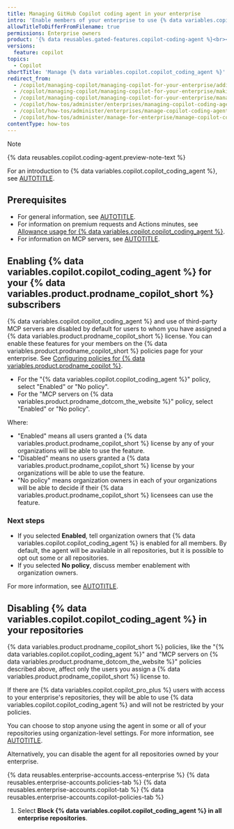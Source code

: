 ```yaml
---
title: Managing GitHub Copilot coding agent in your enterprise
intro: 'Enable members of your enterprise to use {% data variables.copilot.copilot_coding_agent %} and control the repositories where it is available.'
allowTitleToDifferFromFilename: true
permissions: Enterprise owners
product: '{% data reusables.gated-features.copilot-coding-agent %}<br><a href="https://github.com/github-copilot/purchase?ref_cta=Copilot+Enterprise+trial&ref_cta=Copilot+Business+trial&ref_loc=making-cca-available-ent" target="_blank" class="btn btn-primary mt-3 mr-3 no-underline"><span>Sign up for {% data variables.product.prodname_copilot_short %}</span> {% octicon "link-external" height:16 %}</a>'
versions:
  feature: copilot
topics:
  - Copilot
shortTitle: 'Manage {% data variables.copilot.copilot_coding_agent %}'
redirect_from:
  - /copilot/managing-copilot/managing-copilot-for-your-enterprise/adding-copilot-coding-agent-to-enterprise
  - /copilot/managing-copilot/managing-copilot-for-your-enterprise/making-copilot-coding-agent-available-to-enterprise
  - /copilot/managing-copilot/managing-copilot-for-your-enterprise/managing-copilot-coding-agent-in-your-enterprise
  - /copilot/how-tos/administer/enterprises/managing-copilot-coding-agent-in-your-enterprise
  - /copilot/how-tos/administer/enterprises/manage-copilot-coding-agent
  - /copilot/how-tos/administer/manage-for-enterprise/manage-copilot-coding-agent
contentType: how-tos
---
```


> [!NOTE]
> {% data reusables.copilot.coding-agent.preview-note-text %}
>
> For an introduction to {% data variables.copilot.copilot_coding_agent %}, see [AUTOTITLE](/copilot/concepts/about-copilot-coding-agent).

## Prerequisites

* For general information, see [AUTOTITLE](/copilot/rolling-out-github-copilot-at-scale/enabling-developers/using-copilot-coding-agent-in-org).
* For information on premium requests and Actions minutes, see [Allowance usage for {% data variables.copilot.copilot_coding_agent %}](/billing/managing-billing-for-your-products/managing-billing-for-github-copilot/about-billing-for-github-copilot#allowance-usage-for-copilot-coding-agent).
* For information on MCP servers, see [AUTOTITLE](/copilot/using-github-copilot/coding-agent/extending-copilot-coding-agent-with-mcp).

## Enabling {% data variables.copilot.copilot_coding_agent %} for your {% data variables.product.prodname_copilot_short %} subscribers

{% data variables.copilot.copilot_coding_agent %} and use of third-party MCP servers are disabled by default for users to whom you have assigned a {% data variables.product.prodname_copilot_short %} license. You can enable these features for your members on the {% data variables.product.prodname_copilot_short %} policies page for your enterprise. See [Configuring policies for {% data variables.product.prodname_copilot %}](/copilot/managing-copilot/managing-copilot-for-your-enterprise/managing-policies-and-features-for-copilot-in-your-enterprise#configuring-policies-for-github-copilot).

* For the "{% data variables.copilot.copilot_coding_agent %}" policy, select "Enabled" or "No policy".
* For the "MCP servers on {% data variables.product.prodname_dotcom_the_website %}" policy, select "Enabled" or "No policy".

Where:

* "Enabled" means all users granted a {% data variables.product.prodname_copilot_short %} license by any of your organizations will be able to use the feature.
* "Disabled" means no users granted a {% data variables.product.prodname_copilot_short %} license by your organizations will be able to use the feature.
* "No policy" means organization owners in each of your organizations will be able to decide if their {% data variables.product.prodname_copilot_short %} licensees can use the feature.

### Next steps

* If you selected **Enabled**, tell organization owners that {% data variables.copilot.copilot_coding_agent %} is enabled for all members. By default, the agent will be available in all repositories, but it is possible to opt out some or all repositories.
* If you selected **No policy**, discuss member enablement with organization owners.

For more information, see [AUTOTITLE](/copilot/managing-copilot/managing-github-copilot-in-your-organization/adding-copilot-coding-agent-to-organization).

## Disabling {% data variables.copilot.copilot_coding_agent %} in your repositories

{% data variables.product.prodname_copilot_short %} policies, like the "{% data variables.copilot.copilot_coding_agent %}" and "MCP servers on {% data variables.product.prodname_dotcom_the_website %}" policies described above, affect only the users you assign a {% data variables.product.prodname_copilot_short %} license to.

If there are {% data variables.copilot.copilot_pro_plus %} users with access to your enterprise's repositories, they will be able to use {% data variables.copilot.copilot_coding_agent %} and will not be restricted by your policies.

You can choose to stop anyone using the agent in some or all of your repositories using organization-level settings. For more information, see [AUTOTITLE](/copilot/managing-copilot/managing-github-copilot-in-your-organization/adding-copilot-coding-agent-to-organization).

Alternatively, you can disable the agent for all repositories owned by your enterprise.

{% data reusables.enterprise-accounts.access-enterprise %}
{% data reusables.enterprise-accounts.policies-tab %}
{% data reusables.enterprise-accounts.copilot-tab %}
{% data reusables.enterprise-accounts.copilot-policies-tab %}
1. Select **Block {% data variables.copilot.copilot_coding_agent %} in all enterprise repositories**.
